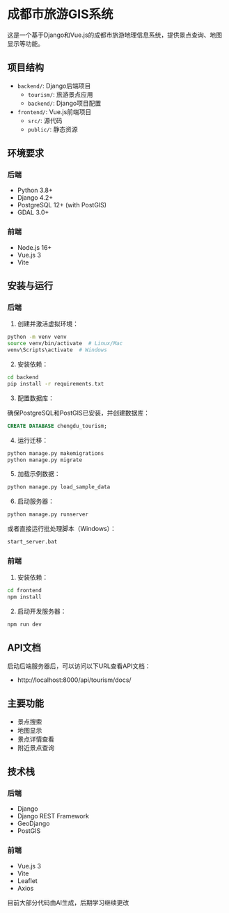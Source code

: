# 成都市旅游GIS系统

这是一个基于Django和Vue.js的成都市旅游地理信息系统，提供景点查询、地图显示等功能。

## 项目结构

- `backend/`: Django后端项目
  - `tourism/`: 旅游景点应用
  - `backend/`: Django项目配置
- `frontend/`: Vue.js前端项目
  - `src/`: 源代码
  - `public/`: 静态资源

## 环境要求

### 后端

- Python 3.8+
- Django 4.2+
- PostgreSQL 12+ (with PostGIS)
- GDAL 3.0+

### 前端

- Node.js 16+
- Vue.js 3
- Vite

## 安装与运行

### 后端

1. 创建并激活虚拟环境：

```bash
python -m venv venv
source venv/bin/activate  # Linux/Mac
venv\Scripts\activate  # Windows
```

2. 安装依赖：

```bash
cd backend
pip install -r requirements.txt
```

3. 配置数据库：

确保PostgreSQL和PostGIS已安装，并创建数据库：

```sql
CREATE DATABASE chengdu_tourism;
```

4. 运行迁移：

```bash
python manage.py makemigrations
python manage.py migrate
```

5. 加载示例数据：

```bash
python manage.py load_sample_data
```

6. 启动服务器：

```bash
python manage.py runserver
```

或者直接运行批处理脚本（Windows）：

```bash
start_server.bat
```

### 前端

1. 安装依赖：

```bash
cd frontend
npm install
```

2. 启动开发服务器：

```bash
npm run dev
```

## API文档

启动后端服务器后，可以访问以下URL查看API文档：

- http://localhost:8000/api/tourism/docs/

## 主要功能

- 景点搜索
- 地图显示
- 景点详情查看
- 附近景点查询

## 技术栈

### 后端

- Django
- Django REST Framework
- GeoDjango
- PostGIS

### 前端

- Vue.js 3
- Vite
- Leaflet
- Axios

目前大部分代码由AI生成，后期学习继续更改
